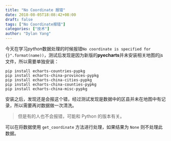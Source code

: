 ```yaml
---
title: "No Coordinate 报错"
date: 2018-08-05T18:08:42+08:00
draft: false
tags: ["No Coordinate报错"]
categories: ["技术"]
author: "Dylan Yang"
---
```


今天在学习*python*数据处理的时候报错`No coordinate is specified for {}".format(name))`，测试后发现是因为新版的**pyecharts**并未安装相关地图的js文件，所以需要单独安装：

``` shell
pip install echarts-countries-pypkg
pip install echarts-china-provinces-pypkg
pip install echarts-china-cities-pypkg
pip install echarts-china-counties-pypkg
pip install echarts-china-misc-pypkg
```
<!--more-->

安装之后，发现还是会报这个错，经过测试发现是数据中的区县并未在地图中有记录，所以需要再对数据做一次清洗。

> 但是有的人也不会报错，可能和 Python 的版本有关。

可以在将数据使用 `get_coordinate` 方法进行处理，如果结果为 `None` 则不处理此数据。